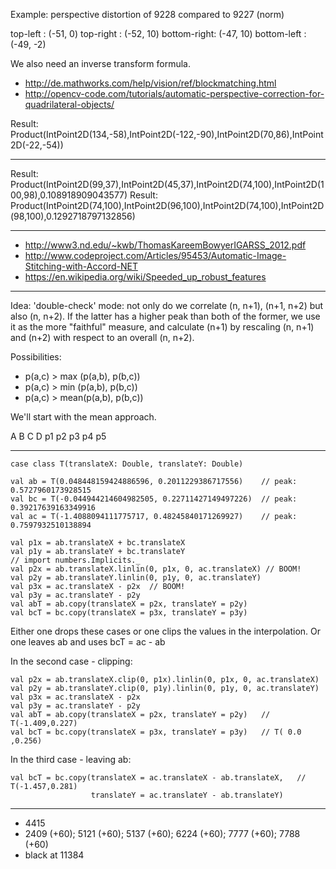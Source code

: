 Example: perspective distortion of 9228 compared to 9227 (norm)

top-left    : (-51,  0)
top-right   : (-52, 10)
bottom-right: (-47, 10)
bottom-left : (-49, -2)

We also need an inverse transform formula.

- http://de.mathworks.com/help/vision/ref/blockmatching.html
- http://opencv-code.com/tutorials/automatic-perspective-correction-for-quadrilateral-objects/

Result: Product(IntPoint2D(134,-58),IntPoint2D(-122,-90),IntPoint2D(70,86),IntPoint2D(-22,-54))

--------------

Result: Product(IntPoint2D(99,37),IntPoint2D(45,37),IntPoint2D(74,100),IntPoint2D(100,98),0.108918909043577)
Result: Product(IntPoint2D(74,100),IntPoint2D(96,100),IntPoint2D(74,100),IntPoint2D(98,100),0.1292718797132856)

--------------

- http://www3.nd.edu/~kwb/ThomasKareemBowyerIGARSS_2012.pdf
- http://www.codeproject.com/Articles/95453/Automatic-Image-Stitching-with-Accord-NET
- https://en.wikipedia.org/wiki/Speeded_up_robust_features

--------------

Idea: 'double-check' mode: not only do we correlate (n, n+1), (n+1, n+2) but also (n, n+2). If the latter
has a higher peak than both of the former, we use it as the more "faithful" measure, and calculate (n+1)
by rescaling (n, n+1) and (n+2) with respect to an overall (n, n+2).

Possibilities:
- p(a,c) &gt; max (p(a,b), p(b,c))
- p(a,c) &gt; min (p(a,b), p(b,c))
- p(a,c) &gt; mean(p(a,b), p(b,c))

We'll start with the mean approach.

A   B   C   D
  p1  p2  p3
    p4  p5

---------------

    case class T(translateX: Double, translateY: Double)
    
    val ab = T(0.048448159424886596, 0.2011229386717556)    // peak: 0.5727960173928515
    val bc = T(-0.044944214604982505, 0.22711427149497226)  // peak: 0.39217639163349916
    val ac = T(-1.4088094111775717, 0.48245840171269927)    // peak: 0.7597932510138894
    
    val p1x = ab.translateX + bc.translateX
    val p1y = ab.translateY + bc.translateY
    // import numbers.Implicits._
    val p2x = ab.translateX.linlin(0, p1x, 0, ac.translateX) // BOOM!
    val p2y = ab.translateY.linlin(0, p1y, 0, ac.translateY)
    val p3x = ac.translateX - p2x  // BOOM!
    val p3y = ac.translateY - p2y
    val abT = ab.copy(translateX = p2x, translateY = p2y)
    val bcT = bc.copy(translateX = p3x, translateY = p3y)
    
Either one drops these cases or one clips the values in the interpolation.
Or one leaves ab and uses bcT = ac - ab

In the second case - clipping:

    val p2x = ab.translateX.clip(0, p1x).linlin(0, p1x, 0, ac.translateX)
    val p2y = ab.translateY.clip(0, p1y).linlin(0, p1y, 0, ac.translateY)
    val p3x = ac.translateX - p2x
    val p3y = ac.translateY - p2y
    val abT = ab.copy(translateX = p2x, translateY = p2y)   // T(-1.409,0.227)
    val bcT = bc.copy(translateX = p3x, translateY = p3y)   // T( 0.0  ,0.256)
        
In the third case - leaving ab:

    val bcT = bc.copy(translateX = ac.translateX - ab.translateX,   // T(-1.457,0.281)
                      translateY = ac.translateY - ab.translateY)
    
--------------------------

- 4415
- 2409 (+60); 5121 (+60); 5137 (+60); 6224 (+60); 7777 (+60); 7788 (+60)
- black at 11384